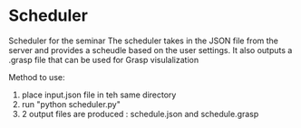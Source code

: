 # Scheduler
Scheduler for the seminar
The scheduler takes in the JSON file from the server and provides a scheudle based on the user settings. It also outputs a .grasp file that can be used for Grasp visulalization


Method to use:

1. place input.json file in teh same directory
2. run "python scheduler.py"
3. 2 output files are produced : schedule.json and schedule.grasp
